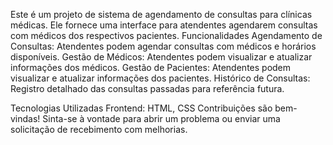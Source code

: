 Este é um projeto de sistema de agendamento de consultas para clínicas médicas. Ele fornece uma interface para atendentes agendarem consultas com médicos dos respectivos pacientes.
Funcionalidades
Agendamento de Consultas: Atendentes podem agendar consultas com médicos e horários disponíveis. Gestão de Médicos: Atendentes podem visualizar e atualizar informações dos médicos. Gestão de Pacientes: Atendentes podem visualizar e atualizar informações dos pacientes. Histórico de Consultas: Registro detalhado das consultas passadas para referência futura.

Tecnologias Utilizadas
Frontend: HTML, CSS
Contribuições são bem-vindas! Sinta-se à vontade para abrir um problema ou enviar uma solicitação de recebimento com melhorias.
